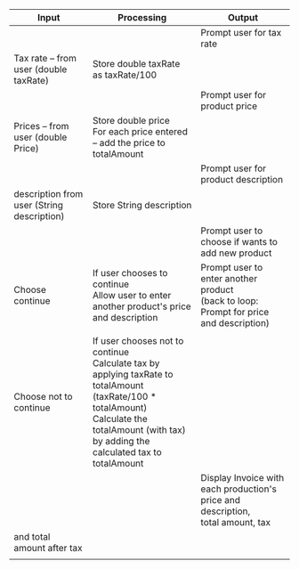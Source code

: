 | Input                                      | Processing                                                                                                                                                                                                | Output                                                                                                        |
| ------------------------------------------ | --------------------------------------------------------------------------------------------------------------------------------------------------------------------------------------------------------- | ------------------------------------------------------------------------------------------------------------- |
|                                            |                                                                                                                                                                                                           |  		Prompt user for tax rate                                                                                   |
|  		Tax rate – from user (double taxRate)   |  		Store double taxRate as taxRate/100                                                                                                                                                                    |                                                                                                               |
|                                            |                                                                                                                                                                                                           |  		Prompt user for product price                                                                              |
|  		Prices – from user (double Price)       |  		Store double price<br>For each price entered – add the price to totalAmount          |                                                                                                             |
|                                            |                                                                                                                                                                                                           |  		Prompt user for product description                                                                        |
| description from user (String description) |  		Store String description                                                                                                                                                                               |                                                                                                               |
|                                            |                                                                                                                                                                                                           |  		Prompt user to choose if wants to add new product                                                   |
|  		Choose continue                         |  		If user chooses to continue<br>Allow user to enter another product's price and description                                                                                                                 |  		Prompt user to enter another product<br>(back to loop: Prompt for price and description)                      |
|                                            |                                                                                                                                                                                                           |                                                                                                               |
|  		Choose not to continue                  |  		If user chooses not to continue<br>Calculate tax by applying taxRate to totalAmount (taxRate/100 * totalAmount)<br>Calculate the totalAmount (with tax) by adding the calculated tax to totalAmount   |                                                                                                               |
|                                            |                                                                                                                                                                                                           |  		Display Invoice with each production's price and description, <br>total amount, tax
and total amount after tax  |
|                                            |                                                                                                                                                                                                           |                                                                                                               |